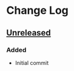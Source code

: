 # Change Log

## [Unreleased]
### Added
 - Initial commit

[Unreleased]: https://github.com/stevewest/robo-changelog
